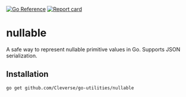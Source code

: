 [![Go Reference](https://pkg.go.dev/badge/github.com/Cleverse/go-utilities/nullable.svg)](https://pkg.go.dev/github.com/Cleverse/go-utilities/nullable)
[![Report card](https://goreportcard.com/badge/github.com/Cleverse/go-utilities/nullable)](https://goreportcard.com/report/github.com/Cleverse/go-utilities/nullable)

# nullable

A safe way to represent nullable primitive values in Go. Supports JSON serialization.

## Installation

```shell
go get github.com/Cleverse/go-utilities/nullable
```
